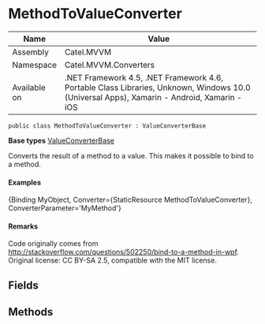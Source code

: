 

# MethodToValueConverter

Name|Value
---|---
Assembly|Catel.MVVM
Namespace|Catel.MVVM.Converters
Available on|.NET Framework 4.5, .NET Framework 4.6, Portable Class Libraries, Unknown, Windows 10.0 (Universal Apps), Xamarin - Android, Xamarin - iOS

```
public class MethodToValueConverter : ValueConverterBase
```

**Base types**
[ValueConverterBase](/Catel.MVVM\Catel\MVVM\Converters\ValueConverterBase.md)


Converts the result of a method to a value. This makes it possible to bind to a method.

#### Examples

{Binding MyObject, Converter={StaticResource MethodToValueConverter}, ConverterParameter='MyMethod'}

#### Remarks

Code originally comes from http://stackoverflow.com/questions/502250/bind-to-a-method-in-wpf. Original license: CC BY-SA 2.5, compatible with the MIT license.



## Fields

## Methods


